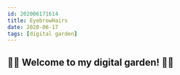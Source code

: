 ```yaml
---
id: 202006171614
title: EyebrowHairs
date: 2020-06-17
tags: [digital garden]
---
```


## 🌷🌹 Welcome to my digital garden! 🌼🌻